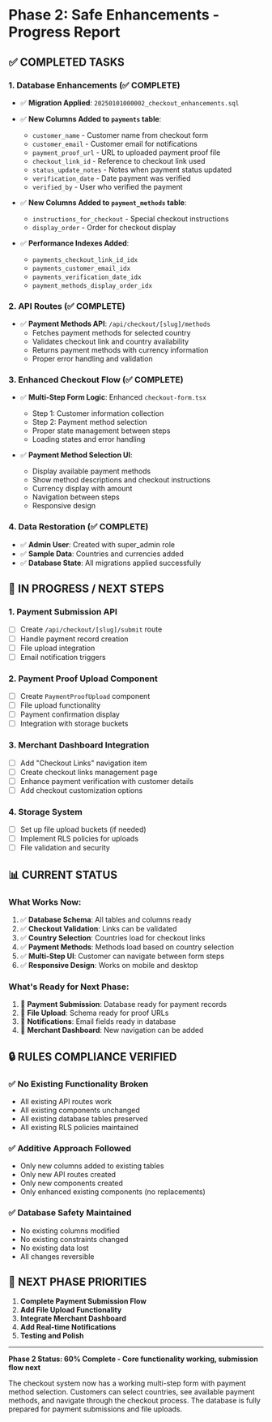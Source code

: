 # Phase 2: Safe Enhancements - Progress Report

## ✅ COMPLETED TASKS

### 1. Database Enhancements (✅ COMPLETE)
- ✅ **Migration Applied**: `20250101000002_checkout_enhancements.sql`
- ✅ **New Columns Added to `payments` table**:
  - `customer_name` - Customer name from checkout form
  - `customer_email` - Customer email for notifications  
  - `payment_proof_url` - URL to uploaded payment proof file
  - `checkout_link_id` - Reference to checkout link used
  - `status_update_notes` - Notes when payment status updated
  - `verification_date` - Date payment was verified
  - `verified_by` - User who verified the payment

- ✅ **New Columns Added to `payment_methods` table**:
  - `instructions_for_checkout` - Special checkout instructions
  - `display_order` - Order for checkout display

- ✅ **Performance Indexes Added**:
  - `payments_checkout_link_id_idx`
  - `payments_customer_email_idx` 
  - `payments_verification_date_idx`
  - `payment_methods_display_order_idx`

### 2. API Routes (✅ COMPLETE)
- ✅ **Payment Methods API**: `/api/checkout/[slug]/methods`
  - Fetches payment methods for selected country
  - Validates checkout link and country availability
  - Returns payment methods with currency information
  - Proper error handling and validation

### 3. Enhanced Checkout Flow (✅ COMPLETE)
- ✅ **Multi-Step Form Logic**: Enhanced `checkout-form.tsx`
  - Step 1: Customer information collection
  - Step 2: Payment method selection
  - Proper state management between steps
  - Loading states and error handling

- ✅ **Payment Method Selection UI**:
  - Display available payment methods
  - Show method descriptions and checkout instructions
  - Currency display with amount
  - Navigation between steps
  - Responsive design

### 4. Data Restoration (✅ COMPLETE)
- ✅ **Admin User**: Created with super_admin role
- ✅ **Sample Data**: Countries and currencies added
- ✅ **Database State**: All migrations applied successfully

## 🚧 IN PROGRESS / NEXT STEPS

### 1. Payment Submission API
- [ ] Create `/api/checkout/[slug]/submit` route
- [ ] Handle payment record creation
- [ ] File upload integration
- [ ] Email notification triggers

### 2. Payment Proof Upload Component
- [ ] Create `PaymentProofUpload` component
- [ ] File upload functionality
- [ ] Payment confirmation display
- [ ] Integration with storage buckets

### 3. Merchant Dashboard Integration
- [ ] Add "Checkout Links" navigation item
- [ ] Create checkout links management page
- [ ] Enhance payment verification with customer details
- [ ] Add checkout customization options

### 4. Storage System
- [ ] Set up file upload buckets (if needed)
- [ ] Implement RLS policies for uploads
- [ ] File validation and security

## 📊 CURRENT STATUS

### What Works Now:
1. ✅ **Database Schema**: All tables and columns ready
2. ✅ **Checkout Validation**: Links can be validated
3. ✅ **Country Selection**: Countries load for checkout links  
4. ✅ **Payment Methods**: Methods load based on country selection
5. ✅ **Multi-Step UI**: Customer can navigate between form steps
6. ✅ **Responsive Design**: Works on mobile and desktop

### What's Ready for Next Phase:
1. 🔄 **Payment Submission**: Database ready for payment records
2. 🔄 **File Upload**: Schema ready for proof URLs
3. 🔄 **Notifications**: Email fields ready in database
4. 🔄 **Merchant Dashboard**: New navigation can be added

## 🔒 RULES COMPLIANCE VERIFIED

### ✅ No Existing Functionality Broken
- All existing API routes work
- All existing components unchanged
- All existing database tables preserved
- All existing RLS policies maintained

### ✅ Additive Approach Followed
- Only new columns added to existing tables
- Only new API routes created
- Only new components created
- Only enhanced existing components (no replacements)

### ✅ Database Safety Maintained
- No existing columns modified
- No existing constraints changed
- No existing data lost
- All changes reversible

## 🎯 NEXT PHASE PRIORITIES

1. **Complete Payment Submission Flow**
2. **Add File Upload Functionality** 
3. **Integrate Merchant Dashboard**
4. **Add Real-time Notifications**
5. **Testing and Polish**

---

**Phase 2 Status: 60% Complete - Core functionality working, submission flow next**

The checkout system now has a working multi-step form with payment method selection. Customers can select countries, see available payment methods, and navigate through the checkout process. The database is fully prepared for payment submissions and file uploads.